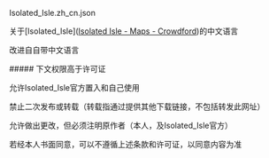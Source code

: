 Isolated_Isle.zh_cn.json

关于[Isolated_Isle]([Isolated Isle - Maps - Crowdford](https://www.crowdford.com/maps/isolated_isle/))的中文语言

改进自自带中文语言

##### 下文权限高于许可证 

允许Isolated_Isle官方置入和自己使用

禁止二次发布或转载（转载指通过提供其他下载链接，不包括转发此网址）

允许做出更改，但必须注明原作者（本人，及Isolated_Isle官方）

若经本人书面同意，可以不遵循上述条款和许可证，以同意内容为准
